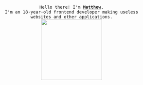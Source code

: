 <p align="center">
  <br>
    <samp>
      Hello there! I'm <b><a rel="nofollow noopener noreferrer" target="_blank" href="https://twitter.com/x1234">Matthew</a></b>.
      <br>  I'm an 18-year-old frontend developer making useless websites and other applications. <br>
    </samp>
    <img src="https://thumbs.gfycat.com/SerpentineFreshIrishredandwhitesetter-size_restricted.gif" width="200"/>
</p>

